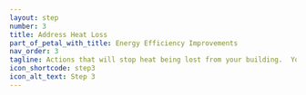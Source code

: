 ```yaml
---
layout: step
number: 3
title: Address Heat Loss
part_of_petal_with_title: Energy Efficiency Improvements
nav_order: 3
tagline: Actions that will stop heat being lost from your building.  You need to take these if you're trying to heat the air but they're much less important if you're only heating the people.
icon_shortcode: step3
icon_alt_text: Step 3
---
```




